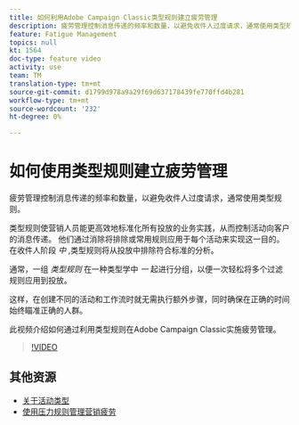 ```yaml
---
title: 如何利用Adobe Campaign Classic类型规则建立疲劳管理
description: 疲劳管理控制消息传递的频率和数量，以避免收件人过度请求，通常使用类型规则。 此视频介绍如何通过利用类型规则在Adobe Campaign Classic实施疲劳管理。
feature: Fatigue Management
topics: null
kt: 1564
doc-type: feature video
activity: use
team: TM
translation-type: tm+mt
source-git-commit: d1799d978a9a29f69d637178439fe770ffd4b281
workflow-type: tm+mt
source-wordcount: '232'
ht-degree: 0%

---
```



# 如何使用类型规则建立疲劳管理

疲劳管理控制消息传递的频率和数量，以避免收件人过度请求，通常使用类型规则。

类型规则使营销人员能更高效地标准化所有投放的业务实践，从而控制活动向客户的消息传递。 他们通过消除将排除或常用规则应用于每个活动来实现这一目的。 在收件人阶段 *中* ,类型规则将从投放中排除符合标准的分析。

通常，一组 *类型规则* 在一种类型学中 *一* 起进行分组，以便一次轻松将多个过滤规则应用到投放。

这样，在创建不同的活动和工作流时就无需执行额外步骤，同时确保在正确的时间始终瞄准正确的人群。

此视频介绍如何通过利用类型规则在Adobe Campaign Classic实施疲劳管理。

>[!VIDEO](https://video.tv.adobe.com/v/25090?quality=12)

## 其他资源

* [关于活动类型](https://docs.adobe.com/content/help/en/campaign-classic/using/orchestrating-campaigns/campaign-optimization/about-campaign-typologies.html)
* [使用压力规则管理营销疲劳](https://docs.adobe.com/content/help/en/campaign-classic/using/orchestrating-campaigns/campaign-optimization/pressure-rules.html)


